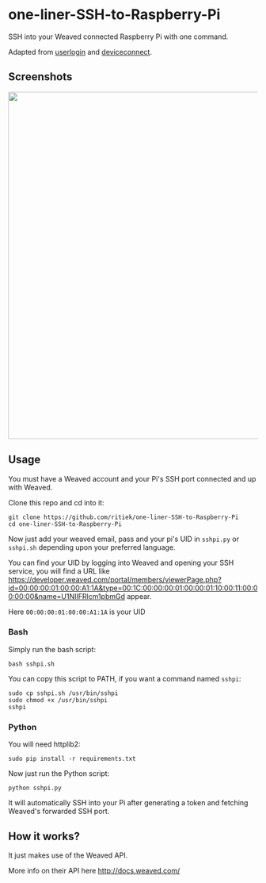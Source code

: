 # one-liner-SSH-to-Raspberry-Pi

SSH into your Weaved connected Raspberry Pi with one command.

Adapted from [userlogin](http://docs.weaved.com/docs/userlogin) and [deviceconnect](http://docs.weaved.com/docs/deviceconnect).

## Screenshots

<img src="http://i.imgur.com/CnPL0Rr.png" width="700">

## Usage

You must have a Weaved account and your Pi's SSH port connected and up with Weaved.

Clone this repo and cd into it:

```
git clone https://github.com/ritiek/one-liner-SSH-to-Raspberry-Pi
cd one-liner-SSH-to-Raspberry-Pi
```

Now just add your weaved email, pass and your pi's UID in `sshpi.py` or `sshpi.sh` depending upon your preferred language.

You can find your UID by logging into Weaved and opening your SSH service, you will find a URL like https://developer.weaved.com/portal/members/viewerPage.php?id=00:00:00:01:00:00:A1:1A&type=00:1C:00:00:00:01:00:00:01:10:00:11:00:00:00:00&name=U1NIIFRlcm1pbmGd appear.

Here `00:00:00:01:00:00:A1:1A` is your UID


### Bash

Simply run the bash script:

```
bash sshpi.sh
```

You can copy this script to PATH, if you want a command named `sshpi`:

```
sudo cp sshpi.sh /usr/bin/sshpi
sudo chmod +x /usr/bin/sshpi
sshpi
```

### Python

You will need httplib2:

`sudo pip install -r requirements.txt`

Now just run the Python script:

```
python sshpi.py
```


It will automatically SSH into your Pi after generating a token and fetching Weaved's forwarded SSH port.

## How it works?

It just makes use of the Weaved API.

More info on their API here http://docs.weaved.com/
